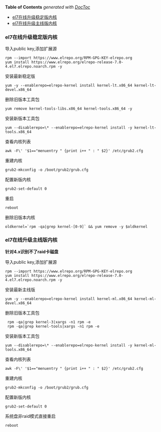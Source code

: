 <!-- START doctoc generated TOC please keep comment here to allow auto update -->
<!-- DON'T EDIT THIS SECTION, INSTEAD RE-RUN doctoc TO UPDATE -->
**Table of Contents**  *generated with [DocToc](https://github.com/thlorenz/doctoc)*

- [el7在线升级稳定版内核](#el7%E5%9C%A8%E7%BA%BF%E5%8D%87%E7%BA%A7%E7%A8%B3%E5%AE%9A%E7%89%88%E5%86%85%E6%A0%B8)
- [el7在线升级主线版内核](#el7%E5%9C%A8%E7%BA%BF%E5%8D%87%E7%BA%A7%E4%B8%BB%E7%BA%BF%E7%89%88%E5%86%85%E6%A0%B8)

<!-- END doctoc generated TOC please keep comment here to allow auto update -->

### el7在线升级稳定版内核

导入public key,添加扩展源

    rpm --import https://www.elrepo.org/RPM-GPG-KEY-elrepo.org
    yum install https://www.elrepo.org/elrepo-release-7.0-4.el7.elrepo.noarch.rpm -y
    

安装最新稳定版

    yum -y --enablerepo=elrepo-kernel install kernel-lt.x86_64 kernel-lt-devel.x86_64
    
删除旧版本工具包

    yum remove kernel-tools-libs.x86_64 kernel-tools.x86_64 -y
    
安装新版本工具包

    yum --disablerepo=\* --enablerepo=elrepo-kernel install -y kernel-lt-tools.x86_64
   
    
查看内核列表

    awk -F\' '$1=="menuentry " {print i++ " : " $2}' /etc/grub2.cfg
    
重建内核

    grub2-mkconfig -o /boot/grub2/grub.cfg

配置新版内核

    grub2-set-default 0

重启

    reboot
    
删除旧版本内核

    oldkernel=`rpm -qa|grep kernel-[0-9]` && yum remove -y $oldkernel

### el7在线升级主线版内核

**针对4.x识别不了raid卡磁盘**

导入public key,添加扩展源

    rpm --import https://www.elrepo.org/RPM-GPG-KEY-elrepo.org
    yum install https://www.elrepo.org/elrepo-release-7.0-4.el7.elrepo.noarch.rpm -y
    

安装最新主线版

    yum -y --enablerepo=elrepo-kernel install kernel-ml.x86_64 kernel-ml-devel.x86_64
    
删除旧版本工具包

     rpm -qa|grep kernel-3|xargs -n1 rpm -e
     rpm -qa|grep kernel-tools|xargs -n1 rpm -e
     
安装新版本工具包

    yum --disablerepo=\* --enablerepo=elrepo-kernel install -y kernel-ml-tools.x86_64
   
查看内核列表

    awk -F\' '$1=="menuentry " {print i++ " : " $2}' /etc/grub2.cfg
    
重建内核

    grub2-mkconfig -o /boot/grub2/grub.cfg

配置新版内核

    grub2-set-default 0

系统盘非raid模式直接重启

    reboot

    


    

